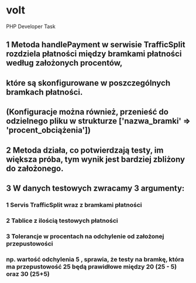 # volt
PHP Developer Task

## 1 Metoda handlePayment w serwisie TrafficSplit rozdziela płatności między bramkami płatności według założonych procentów,
##    które są skonfigurowane w poszczególnych bramkach płatności.
##    (Konfiguracje można również, przenieść do odzielnego pliku w strukturze ['nazwa_bramki' => 'procent_obciążenia'])
## 2 Metoda działa, co potwierdzają testy, im większa próba, tym wynik jest bardziej zbliżony do założonego.
## 3 W danych testowych zwracamy 3 argumenty:
###    1 Servis TrafficSplit wraz z bramkami płatności
###    2 Tablice z ilością testowych płatności 
###    3 Tolerancje w procentach na odchylenie od założonej przepustowości
###     np. wartość odchylenia 5 , sprawia, że testy na bramkę, która ma przepustowość 25 będą prawidłowe między 20 (25 - 5) oraz 30 (25+5)